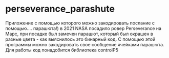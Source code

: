 # perseverance_parashute
Приложение с помощью которого можно закодировать послание с помощью.... парашюта!) в 2021 NASA посадило ровер Perseverance на Марс, при посадке был замечен парашют, который был окрашен в разные цвета - как выяснилось это бинарный код. С помощью этой программы можно закодировать свое сообщение ячейками парашюта. Для работы код понадобится библиотека controlP5
